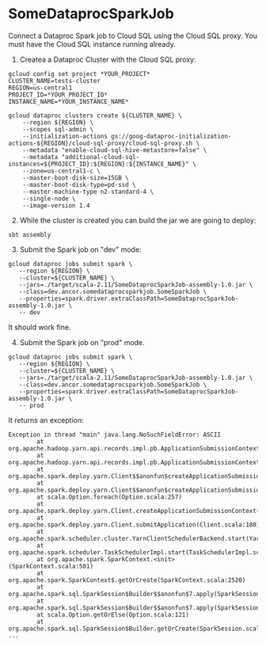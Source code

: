 # SomeDataprocSparkJob
Connect a Dataproc Spark job to Cloud SQL using the Cloud SQL proxy.
You must have the Cloud SQL instance running already.

1. Createa a Dataproc Cluster with the Cloud SQL proxy:
```
gcloud config set project *YOUR_PROJECT*
CLUSTER_NAME=tests-cluster
REGION=us-central1
PROJECT_ID=*YOUR_PROJECT_ID*
INSTANCE_NAME=*YOUR_INSTANCE_NAME*
      
gcloud dataproc clusters create ${CLUSTER_NAME} \
    --region ${REGION} \
    --scopes sql-admin \
    --initialization-actions gs://goog-dataproc-initialization-actions-${REGION}/cloud-sql-proxy/cloud-sql-proxy.sh \
    --metadata "enable-cloud-sql-hive-metastore=false" \
    --metadata "additional-cloud-sql-instances=${PROJECT_ID}:${REGION}:${INSTANCE_NAME}" \
    --zone=us-central1-c \
    --master-boot-disk-size=15GB \
    --master-boot-disk-type=pd-ssd \
    --master-machine-type n2-standard-4 \
    --single-node \
    --image-version 1.4
```
2. While the cluster is created you can build the jar we are going to deploy: 

``` sbt assembly ```

3. Submit the Spark job on "dev" mode:
```
gcloud dataproc jobs submit spark \
   --region ${REGION} \
   --cluster=${CLUSTER_NAME} \
   --jars=./target/scala-2.11/SomeDataprocSparkJob-assembly-1.0.jar \
   --class=dev.ancor.somedataprocsparkjob.SomeSparkJob \
   --properties=spark.driver.extraClassPath=SomeDataprocSparkJob-assembly-1.0.jar \
   -- dev
```
It should work fine.

4. Submit the Spark job on "prod" mode.
```
gcloud dataproc jobs submit spark \
   --region ${REGION} \
   --cluster=${CLUSTER_NAME} \
   --jars=./target/scala-2.11/SomeDataprocSparkJob-assembly-1.0.jar \
   --class=dev.ancor.somedataprocsparkjob.SomeSparkJob \
   --properties=spark.driver.extraClassPath=SomeDataprocSparkJob-assembly-1.0.jar \
   -- prod
```
It returns an exception:
```
Exception in thread "main" java.lang.NoSuchFieldError: ASCII
        at org.apache.hadoop.yarn.api.records.impl.pb.ApplicationSubmissionContextPBImpl.checkTags(ApplicationSubmissionContextPBImpl.java:287)
        at org.apache.hadoop.yarn.api.records.impl.pb.ApplicationSubmissionContextPBImpl.setApplicationTags(ApplicationSubmissionContextPBImpl.java:302)
        at org.apache.spark.deploy.yarn.Client$$anonfun$createApplicationSubmissionContext$2.apply(Client.scala:245)
        at org.apache.spark.deploy.yarn.Client$$anonfun$createApplicationSubmissionContext$2.apply(Client.scala:244)
        at scala.Option.foreach(Option.scala:257)
        at org.apache.spark.deploy.yarn.Client.createApplicationSubmissionContext(Client.scala:244)
        at org.apache.spark.deploy.yarn.Client.submitApplication(Client.scala:180)
        at org.apache.spark.scheduler.cluster.YarnClientSchedulerBackend.start(YarnClientSchedulerBackend.scala:57)
        at org.apache.spark.scheduler.TaskSchedulerImpl.start(TaskSchedulerImpl.scala:183)
        at org.apache.spark.SparkContext.<init>(SparkContext.scala:501)
        at org.apache.spark.SparkContext$.getOrCreate(SparkContext.scala:2520)
        at org.apache.spark.sql.SparkSession$Builder$$anonfun$7.apply(SparkSession.scala:935)
        at org.apache.spark.sql.SparkSession$Builder$$anonfun$7.apply(SparkSession.scala:926)
        at scala.Option.getOrElse(Option.scala:121)
        at org.apache.spark.sql.SparkSession$Builder.getOrCreate(SparkSession.scala:926)
...
```
